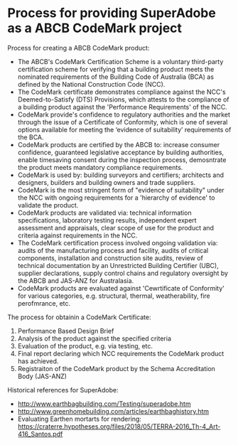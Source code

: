 # Process for providing SuperAdobe as a ABCB CodeMark project

Process for creating a ABCB CodeMark product:

  - The ABCB's CodeMark Certification Scheme is a voluntary third-party certification scheme for verifying that a building product meets the nominated requirements of the Building Code of Australia (BCA) as defined by the National Construction Code (NCC). 
  - The CodeMark certificate demonstrates compliance against the NCC's Deemed-to-Satisfy (DTS) Provisions, which attests to the compliance of a building product against the 'Performance Requirements' of the NCC. 
  - CodeMark provide's confidence to regulatory authorities and the market through the issue of a Certificate of Conformity, which is one of several options available for meeting the ‘evidence of suitability’ requirements of the BCA. 
  - CodeMark products are certified by the ABCB to: increase consumer confidence, guaranteed legislative acceptance by building authorities, enable timesaving consent during the inspection process, demosntrate the product meets mandatory compliance requirements.
  - CodeMark is used by: building surveyors and certifiers;  architects and designers, builders and building owners and trade suppliers.
  - CodeMark is the most stringent form of "evidence of suitability" under the NCC with ongoing requirements for a 'hierarchy of evidence' to validate the product.
  - CodeMark products are validated via: technical information specifications, laboratory testing results, independent expert assessment and appraisals, clear scope of use for the product and criteria against requirements in the NCC.
  - The CodeMark certification process involved ongoing validation via: audits of the manufacturing process and facility, audits of critical components, installation and construction site audits, review of technical documentation by an Unrestricted Building Certifier (UBC), supplier declarations, supply control chains and regulatory oversight by the ABCB and JAS-ANZ for Australasia.
  - CodeMark products are evaluated against 'Cewrtificate of Conformity' for various categories, e.g. structural, thermal, weatherability, fire perofmrance, etc.

The process for obtainin a CodeMark Certificate:

 1. Performance Based Design Brief
 2. Analysis of the product against the specified criteria
 3. Evaluation of the product, e.g. via testing, etc.
 4. Final report declaring which NCC requirements the CodeMark product has achieved.
 5. Registraiton of the CodeMark product by the Schema Accreditation Body (JAS-ANZ)

Historical references for SuperAdobe:
 - http://www.earthbagbuilding.com/Testing/superadobe.htm
 - http://www.greenhomebuilding.com/articles/earthbaghistory.htm
 - Evaluating Earthen mortarts for rendering: https://craterre.hypotheses.org/files/2018/05/TERRA-2016_Th-4_Art-416_Santos.pdf

